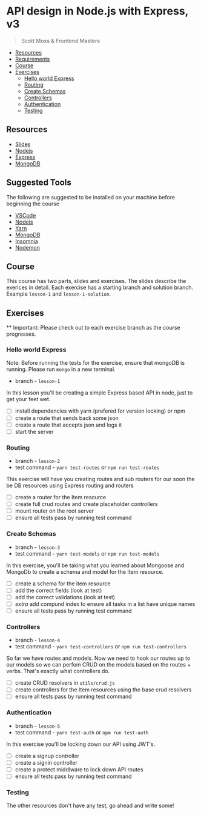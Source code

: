 # API design in Node.js with Express, v3
> Scott Moss & Frontend Masters

- [Resources](#resources)
- [Requirements](#requirements)
- [Course](#course)
- [Exercises](#exercises)
  - [Hello world Express](#hello-world-express)
  - [Routing](#routing)
  - [Create Schemas](#create-schemas)
  - [Controllers](#controllers)
  - [Authentication](#authentication)
  - [Testing](#testing)

## Resources
* [Slides](https://slides.com/scotups/api-design-in-node-with-express-v3)
* [Nodejs](https://nodejs.org/en/)
* [Express](https://expressjs.com/)
* [MongoDB](https://www.mongodb.com/)

## Suggested Tools
The following are suggested to be installed on your machine before beginning the course
* [VSCode](https://code.visualstudio.com/)
* [Nodejs](https://nodejs.org/en/)
* [Yarn](https://yarnpkg.com/lang/en/docs/install/)
* [MongoDB](https://docs.mongodb.com/manual/administration/install-community/)
* [Insomnia](https://insomnia.rest/)
* [Nodemon](https://nodemon.io/)

## Course
This course has two parts, slides and exercises. The slides describe the exerices in detail. Each exercise has a starting branch and solution branch. Example `lesson-1` and `lesson-1-solution`.
## Exercises
** Important: Please check out to each exercise branch as the course progresses. 

### Hello world Express

Note: Before running the tests for the exercise, ensure that mongoDB is running. Please run `mongo` in a new terminal.

* branch - `lesson-1`

In this lesson you'll be creating a simple Express based API in node, just to get your feet wet.
- [ ] install dependencies with yarn (prefered for version locking) or npm
- [ ] create a route that sends back some json
- [ ] create a route that accepts json and logs it
- [ ] start the server

### Routing
* branch - `lesson-2`
* test command - `yarn test-routes` or `npm run test-routes`

This exercise will have you creating routes and sub routers for our soon the be DB resources using Express routing and routers
- [ ] create a router for the Item resource
- [ ] create full crud routes and create placeholder controllers
- [ ] mount router on the root server
- [ ] ensure all tests pass by running test command

### Create Schemas
* branch - `lesson-3`
* test command - `yarn test-models` or `npm run test-models`

In this exercise, you'll be taking what you learned about Mongoose and MongoDb to create a schema and model for the Item resource.

- [ ] create a schema for the item resource
- [ ] add the correct fields (look at test)
- [ ] add the correct validations (look at test)
- [ ] *extra* add compund index to ensure all tasks in a list have unique names
- [ ] ensure all tests pass by running test command

### Controllers
* branch - `lesson-4`
* test command - `yarn test-controllers` or `npm run test-controllers`

So far we have routes and models. Now we need to hook our routes up to our models so we can perfom CRUD on the models based on the routes + verbs. That's exactly what controllers do.

- [ ] create CRUD resolvers in `utils/crud.js`
- [ ] create controllers for the Item resources using the base crud resolvers
- [ ] ensure all tests pass by running test command

### Authentication
* branch - `lesson-5`
* test command - `yarn test-auth` or `npm run test-auth`

In this exercise you'll be locking down our API using JWT's.

- [ ] create a signup controller
- [ ] create a signin controller
- [ ] create a protect middlware to lock down API routes
- [ ] ensure all tests pass by running test command

### Testing
The other resources don't have any test, go ahead and write some!
